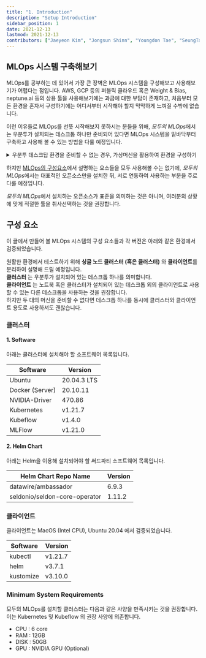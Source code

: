 ```yaml
---
title: "1. Introduction"
description: "Setup Introduction"
sidebar_position: 1
date: 2021-12-13
lastmod: 2021-12-13
contributors: ["Jaeyeon Kim", "Jongsun Shinn", "Youngdon Tae", "SeungTae Kim"]
---
```


## MLOps 시스템 구축해보기

MLOps를 공부하는 데 있어서 가장 큰 장벽은 MLOps 시스템을 구성해보고 사용해보기가 어렵다는 점입니다. AWS, GCP 등의 퍼블릭 클라우드 혹은 Weight & Bias, neptune.ai 등의 상용 툴을 사용해보기에는 과금에 대한 부담이 존재하고, 처음부터 모든 환경을 혼자서 구성하기에는 어디서부터 시작해야 할지 막막하게 느껴질 수밖에 없습니다.

이런 이유들로 MLOps를 선뜻 시작해보지 못하시는 분들을 위해, *모두의 MLOps*에서는 우분투가 설치되는 데스크톱 하나만 준비되어 있다면 MLOps 시스템을 밑바닥부터 구축하고 사용해 볼 수 있는 방법을 다룰 예정입니다.

<p>
  <details>
    <summary> 우분투 데스크탑 환경을 준비할 수 없는 경우, 가상머신을 활용하여 환경을 구성하기 </summary>

  Windows 혹은 Intel Mac을 사용해 `모두의 MLops` 실습을 진행 중인 분들은 `Virtual Box`, `VMware` 등의 가상머신 소프트웨어를 이용하여 우분투 데스크탑 환경을 준비할 수 있습니다. 이 때, 권장 사양을 맞춰 가상 머신을 생성해주시기 바랍니다.

  또한, M1 Mac을 사용하시는 분들은 작성일(2022년 2월) 기준으로는 Virtual Box, VMware 는 이용할 수 없습니다. ([M1 Apple Silicone Mac에 최적화된 macOS 앱 지원 확인하기](https://isapplesiliconready.com/kr))

  따라서, 클라우드 환경을 이용해 실습하는 것이 아니라면, [UTM , Virtual machines for Mac](https://mac.getutm.app/)을 설치하여 가상 머신을 이용해주세요.

  (앱스토어에서 구매하여 다운로드 받는 소프트웨어는 일종의 Donation 개념의 비용 지불입니다. 무료 버전과 자동 업데이트 정도의 차이가 있어, 무료버전을 사용해도 무방합니다.)

  해당 가상머신 소프트웨어는 `Ubuntu 20.04.3 LTS` 실습 운영체제를 지원하고 있어, M1 Mac에서 실습을 수행하는 것을 가능하게 합니다.

  </details>
</p>

하지만 [MLOps의 구성요소](../introduction/component.md)에서 설명하는 요소들을 모두 사용해볼 수는 없기에, *모두의 MLOps*에서는 대표적인 오픈소스만을 설치한 뒤, 서로 연동하여 사용하는 부분을 주로 다룰 예정입니다.

*모두의 MLOps*에서 설치하는 오픈소스가 표준을 의미하는 것은 아니며, 여러분의 상황에 맞게 적절한 툴을 취사선택하는 것을 권장합니다.

## 구성 요소

이 글에서 만들어 볼 MLOps 시스템의 구성 요소들과 각 버전은 아래와 같은 환경에서 검증되었습니다.

원활한 환경에서 테스트하기 위해 **싱글 노드 클러스터 (혹은 클러스터)** 와 **클라이언트**를 분리하여 설명해 드릴 예정입니다.  
**클러스터** 는 우분투가 설치되어 있는 데스크톱 하나를 의미합니다.  
**클라이언트** 는 노트북 혹은 클러스터가 설치되어 있는 데스크톱 외의 클라이언트로 사용할 수 있는 다른 데스크톱을 사용하는 것을 권장합니다.  
하지만 두 대의 머신을 준비할 수 없다면 데스크톱 하나를 동시에 클러스터와 클라이언트 용도로 사용하셔도 괜찮습니다.

### 클러스터

#### 1. Software

아래는 클러스터에 설치해야 할 소프트웨어 목록입니다.

| Software        | Version     |
| --------------- | ----------- |
| Ubuntu          | 20.04.3 LTS |
| Docker (Server) | 20.10.11    |
| NVIDIA-Driver   | 470.86      |
| Kubernetes      | v1.21.7     |
| Kubeflow        | v1.4.0      |
| MLFlow          | v1.21.0     |

#### 2. Helm Chart

아래는 Helm을 이용해 설치되어야 할 써드파티 소프트웨어 목록입니다.

| Helm Chart Repo Name          | Version |
| ----------------------------- | ------- |
| datawire/ambassador           | 6.9.3   |
| seldonio/seldon-core-operator | 1.11.2  |

### 클라이언트

클라이언트는 MacOS (Intel CPU), Ubuntu 20.04 에서 검증되었습니다.

| Software        | Version     |
| --------------- | ----------- |
| kubectl         | v1.21.7     |
| helm            | v3.7.1      |
| kustomize       | v3.10.0     |

### Minimum System Requirements

모두의 MLOps를 설치할 클러스터는 다음과 같은 사양을 만족시키는 것을 권장합니다.  
이는 Kubernetes 및 Kubeflow 의 권장 사양에 의존합니다.

- CPU : 6 core
- RAM : 12GB
- DISK : 50GB
- GPU : NVIDIA GPU (Optional)
